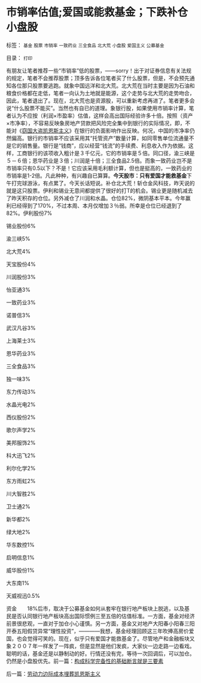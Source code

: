 # 市销率估值;爱国或能救基金；下跌补仓小盘股

标签： `基金` `股票` `市销率` `一致药业` `三全食品` `北大荒` `小盘股` `爱国主义` `公募基金` 

目录： `打印`

有朋友让笔者推荐一些“市销率”低的股票，——sorry！出于对证券信息有关法规的规定，笔者不会推荐股票；顶多告诉各位笔者买了什么股票，但是，不会预先通知各位那只股票要逃跑。就象中国远洋和北大荒。北大荒在当时主要是因为石油和粮食价格都在走低，笔者一向认为土地就是能源，这个走势与北大荒的走势吻合，因此，笔者退出了。现在，北大荒也是资源股，可以重新考虑再进了。笔者更多会说“什么股票不能买”。当然也有自已的道理。象银行股，如果使用市销率计算，笔者认为不应按（利润×市盈率）估值，这样会高出国际经验许多十倍。按照（资产×市净率），不容易反映象房地产贷款把风险完全集中到银行的实际情况，即，不能对《[窃国大盗凯恩斯主义](../../../2009/4/24/费雪教条和凯恩斯主义.md)》在银行的负面影响作出反映。何况，中国的市净率仍然偏高。银行的市销率不应该采用其“托管资产”数量计算，如同零售单位流通量不是它的销售量。银行是“钱商”，应以经营“钱流”的手续费、利息收入作为依据。这样，工商银行的该项收入粗计是３千亿元，它的市销率是５倍。同口径，渝三峡是５－６倍；恩华药业是３倍；川润是十倍；三全食品2.5倍。而象一致药业岂不是市销率只有0.5以下？不是！它应该采用毛利额计算，但也是挺高的，一致药业的市销率是1-2倍。凡此种种，有兴趣自已算算。**今天股市：只有爱国才能救基金**下午打完球游泳，有点累了。今天长话短说。补仓北大荒！斩仓金风科技，昨天说的就是这只股票。伊利和锡业无意间都提供了很好的打T的机会。锡业更是随机减去了昨天积存的仓位。另外减仓了川润和水晶。仓位82%，微阴基本平本。今年赢利已经得到了170%，不过本周、本月仅增加３％弱。所幸是仓位已经退到了82%。伊利股份7%

锡业股份6%

渝三峡5%

北大荒4%

天宝股份4%

川润股份3%

怡亚通3%

一致药业3%

诺普信3%

武汉凡谷3%

上海莱士3%

恩华药业3%

三全食品3%

独一味3%

东力传动3%

水晶光电2%

西仪股份2%

歌尔声学2%

美邦服饰2%

科大迅飞2%

利尔化学2%

东方雨虹2%

川大智胜2%

卫士通2%

新华都2%

绿大地2%

华东数控1%

启明信息1%

威华股份1%

大东南1%

天威视迅0.5%

资金　　18%后市，取决于公募基金如何从套牢在银行地产板块上脱逃，以及基民是否认同银行地产板块高出国际惯例三至五倍的估值标准。一方面，基金对经济前景很悲观，一直对于加仓小心谨慎。另一方面，基金又对地产大阳春小阳春三阳开泰五阳假贷异常“理性投资”，————我想，基金经理回顾这三年吹捧高房价爱国，也会觉得可笑的。现在，似乎只有爱国才能救基金了。尽管地产和金融板块又象２００７年一样发了一阵疯，但是显然是他们发疯，大家伙一边走路一边看戏。聪明的话，基金还是以静制动的好。行情还没有完，等待一次回调后，可以加仓。仍然是小盘股优先。前一篇：[构成科学完备性的基础断言就是三要素](../../../2009/6/5/构成科学完备性的基础断言就是三要素.md)

后一篇：[劳动力边际成本埋葬凯恩斯主义](../../../2009/6/5/劳动力边际成本埋葬凯恩斯主义.md)